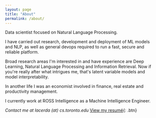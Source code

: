 ```yaml
---
layout: page
title: "About"
permalink: /about/
---
```

Data scientist focused on Natural Language Processing.

I have carried out research, development and deployment of ML models and NLP, as well as general devops required to run a fast, secure and reliable platform.

Broad research areas I'm interested in and have experience are Deep Learning, Natural Language Processing and Information Retrieval. Now if you're really after what intrigues me, that's latent variable models and model interpretability.

In another life I was an economist involved in finance, real estate and productivity management.

I currently work at ROSS Intelligence as a Machine Intelligence Engineer. 

*Contact me at <span style="white-space:nowrap">lacerda (at) cs.toronto.edu</span>*    [View my resumé](../docs/Rafael%20Lacerda%20CV%202017.pdf){: .btn}
